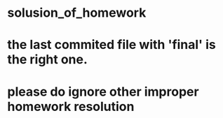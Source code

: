 # solusion_of_homework
# the last commited file with 'final' is the right one.
# please do ignore other improper homework resolution
